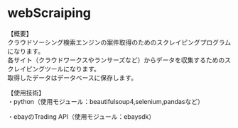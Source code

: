 # webScraiping

【概要】  
クラウドソーシング検索エンジンの案件取得のためのスクレイピングプログラムになります。  
各サイト（クラウドワークスやランサーズなど）からデータを収集するためのスクレイピングツールになります。  
取得したデータはデータベースに保存します。

【使用技術】  
・python（使用モジュール：beautifulsoup4,selenium,pandasなど）

・ebayのTrading API（使用モジュール：ebaysdk）

